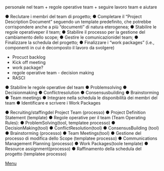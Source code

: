 

personale nel team + regole operative team + seguire lavoro team e aiutare

 ● Reclutare i membri del team di progetto;
 ● Completare il “Project Description Document” seguendo un template 
predefinito, che potrebbe corrispondere anche a più “documenti” di 
natura eterogenea;
 ● Stabilire le regole operativeper il team;
 ● Stabilire il processo per la gestione del cambiamento dello scope;
 ● Gestire le comunicazionidel team;
 ● Finalizzare la schedula del progetto;
 ● Finalizzare i “work packages” (i.e., componenti in cui è decomposto il 
lavoro da svolgere)

- Procuct backlog
- Kick off meeting
- work package?
- regole operative team - decision making
- RASCI



● Stabilire le regole operative del team
 ● Problemsolving
 ● Decisionmaking
 ● Conflictresolution
 ● Consensusbuilding
 ● Brainstorming
 ● Team meetings
● Integrare nella schedula le disponibilità dei membri del team
● Identificare e scrivere i Work Packages






● Recruiting/staffingdel Project Team (processo)
 ● Project Definition Statement (template)
 ● Regole operative per il team (Team Operating Rules):
 ● ProblemSolving(tool, templatee processo)
 ● DecisionMaking(tool)
 ● ConflictResolution(tool)
 ● ConsensusBuilding (tool)
 ● Brainstorming (processo)
 ● Team Meetings(tool)
● Gestione del processo di modifica dello Scope (templatee processo)
● Communications Management Planning (processo)
● Work Packages(toole template)
● Resource assignment(processo)
● Raffinamento della schedula del progetto (templatee processo)





[Menu](../index.md)